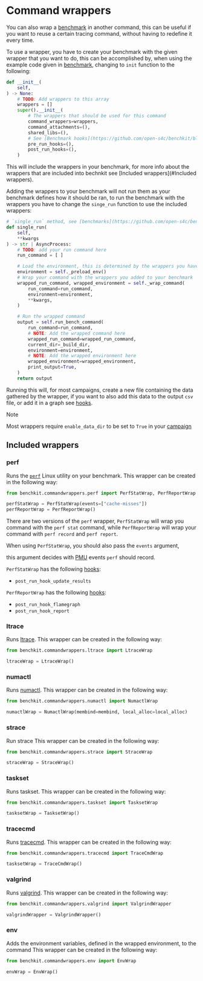 # Command wrappers

You can also wrap a [benchmark](benchmark.md) in another command, this can be
useful if you want to reuse a certain tracing command, without
having to redefine it every time.

To use a wrapper, you have to create your benchmark with the given
wrapper that you want to do, this can be accomplished by, when using
the example code given in [benchmark](benchmark.md), changing to `init` function to the
following:
```python
def __init__(
    self,
) -> None:
    # TODO: Add wrappers to this array
    wrappers = []
    super().__init__(
        # The wrappers that should be used for this command
        command_wrappers=wrappers,
        command_attachments=(),
        shared_libs=(),
        # See [Benchmark hooks](https://github.com/open-s4c/benchkit/blob/main/docs/hooks.md)
        pre_run_hooks=(),
        post_run_hooks=(),
    )
```
This will include the wrappers in your benchmark, for more info about the wrappers
that are included into bechnkit see [Included wrappers](#Included wrappers).

Adding the wrappers to your benchmark will not run them as your benchmark defines
how it should be ran, to run the benchmark with the wrappers you have to change the
`singe_run` function to use the included wrappers:
```python
# `single_run` method, see [benchmarks](https://github.com/open-s4c/benchkit/blob/main/docs/benchmark.md#Running the benchmark) for more info
def single_run(
    self,
    **kwargs
) -> str | AsyncProcess:
    # TODO: add your run command here
    run_command = [ ]

    # Load the environment, this is determined by the wrappers you have added
    environment = self._preload_env()
    # Wrap your command with the wrappers you added to your benchmark
    wrapped_run_command, wrapped_environment = self._wrap_command(
        run_command=run_command,
        environment=environment,
        **kwargs,
    )

    # Run the wrapped command
    output = self.run_bench_command(
        run_command=run_command,
        # NOTE: Add the wrapped command here
        wrapped_run_command=wrapped_run_command,
        current_dir=_build_dir,
        environment=environment,
        # NOTE: Add the wrapped environment here
        wrapped_environment=wrapped_environment,
        print_output=True,
    )
    return output
```

Running this will, for most campaigns, create a new file containing the data gathered
by the wrapper, if you want to also add this data to the output `csv` file, or add it in a
graph see [hooks](hooks.md).

> [!NOTE]
> Most wrappers require `enable_data_dir` to be set to `True` in your [campaign](campaign.md)

## Included wrappers

### perf

Runs the [`perf`](https://perf.wiki.kernel.org) Linux utility on your benchmark.
This wrapper can be created in the following way:
```python
from benchkit.commandwrappers.perf import PerfStatWrap, PerfReportWrap

perfStatWrap = PerfStatWrap(events=["cache-misses"])
perfReportWrap = PerfReportWrap()
```

There are two versions of the `perf` wrapper, `PerfStatWrap` will wrap
you command with the `perf stat` command, while `PerfReportWrap` will
wrap your command with `perf record` and `perf report`.

When using `PerfStatWrap`, you should also pass the `events` argument,
<!--TODO: link to PMU events-->
this argument decides with [PMU]() events `perf` should record.

`PerfStatWrap` has the following [hooks](hooks.md):
* `post_run_hook_update_results`

`PerfReportWrap` has the following [hooks](hooks.md):
* `post_run_hook_flamegraph`
* `post_run_hook_report`

### ltrace

Runs [ltrace](https://www.ltrace.org/).
This wrapper can be created in the following way:
```python
from benchkit.commandwrappers.ltrace import LtraceWrap

ltraceWrap = LtraceWrap()
```

### numactl

Runs [numactl](https://github.com/numactl/numactl).
This wrapper can be created in the following way:
```python
from benchkit.commandwrappers.numactl import NumactlWrap

numactlWrap = NumactlWrap(membind=membind, local_alloc=local_alloc)
```

### strace

Run strace
This wrapper can be created in the following way:
```python
from benchkit.commandwrappers.strace import StraceWrap

straceWrap = StraceWrap()
```

### taskset

Runs taskset.
This wrapper can be created in the following way:
```python
from benchkit.commandwrappers.taskset import TasksetWrap

tasksetWrap = TasksetWrap()
```

### tracecmd

Runs [tracecmd](https://www.trace-cmd.org/).
This wrapper can be created in the following way:
```python
from benchkit.commandwrappers.tracecmd import TraceCmdWrap

tasksetWrap = TraceCmdWrap()
```

### valgrind

Runs [valgrind](https://valgrind.org/).
This wrapper can be created in the following way:
```python
from benchkit.commandwrappers.valgrind import ValgrindWrapper

valgrindWrapper = ValgrindWrapper()
```

### env

Adds the environment variables, defined in the wrapped environment, to the command
This wrapper can be created in the following way:
```python
from benchkit.commandwrappers.env import EnvWrap

envWrap = EnvWrap()
```
